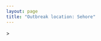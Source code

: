 ```yaml
---
layout: page
title: "Outbreak location: Sehore"
---
```

<div id="mapid">
<script src="https://buda-magenta.github.io/hazard_map/load_map.js"></script>
><script>
var marker_outbreak = L.marker([23.115688, 77.066239],{"autoPan": true}).addTo(map); marker_outbreak.bindTooltip("Sehore").openTooltip();

var circle_1 = L.circle([23.258486, 77.401989], {"pane": "markerPane", "color": "red", "fill": true, "fillOpacity": 0.2, "fillRule": "evenodd", "lineCap": "round", "lineJoin": "round", "opacity": 1.0, "radius": 507500, "stroke": true, "weight": 2}).addTo(map);
circle_1.bindTooltip("Bhopal<br>rank: 1<br>hazard index: 0.126875")

var circle_2 = L.circle([22.720362, 75.868200], {"pane": "markerPane", "color": "red", "fill": true, "fillOpacity": 0.2, "fillRule": "evenodd", "lineCap": "round", "lineJoin": "round", "opacity": 1.0, "radius": 398103, "stroke": true, "weight": 2}).addTo(map);
circle_2.bindTooltip("Indore<br>rank: 2<br>hazard index: 0.099526")

var circle_3 = L.circle([23.174597, 75.785142], {"pane": "markerPane", "color": "red", "fill": true, "fillOpacity": 0.2, "fillRule": "evenodd", "lineCap": "round", "lineJoin": "round", "opacity": 1.0, "radius": 190434, "stroke": true, "weight": 2}).addTo(map);
circle_3.bindTooltip("Ujjain<br>rank: 3<br>hazard index: 0.047609")

var circle_4 = L.circle([23.000000, 76.166667], {"pane": "markerPane", "color": "red", "fill": true, "fillOpacity": 0.2, "fillRule": "evenodd", "lineCap": "round", "lineJoin": "round", "opacity": 1.0, "radius": 58769, "stroke": true, "weight": 2}).addTo(map);
circle_4.bindTooltip("Dewas<br>rank: 4<br>hazard index: 0.014692")

var circle_5 = L.circle([23.809612, 78.759114], {"pane": "markerPane", "color": "red", "fill": true, "fillOpacity": 0.2, "fillRule": "evenodd", "lineCap": "round", "lineJoin": "round", "opacity": 1.0, "radius": 42059, "stroke": true, "weight": 2}).addTo(map);
circle_5.bindTooltip("Sagar<br>rank: 5<br>hazard index: 0.010515")

var circle_6 = L.circle([25.375241, 77.828119], {"pane": "markerPane", "color": "red", "fill": true, "fillOpacity": 0.2, "fillRule": "evenodd", "lineCap": "round", "lineJoin": "round", "opacity": 1.0, "radius": 35477, "stroke": true, "weight": 2}).addTo(map);
circle_6.bindTooltip("Shivpuri<br>rank: 6<br>hazard index: 0.008869")

var circle_7 = L.circle([21.977864, 76.568828], {"pane": "markerPane", "color": "red", "fill": true, "fillOpacity": 0.2, "fillRule": "evenodd", "lineCap": "round", "lineJoin": "round", "opacity": 1.0, "radius": 26884, "stroke": true, "weight": 2}).addTo(map);
circle_7.bindTooltip("Khandwa<br>rank: 7<br>hazard index: 0.006721")

var circle_8 = L.circle([24.500000, 77.500000], {"pane": "markerPane", "color": "red", "fill": true, "fillOpacity": 0.2, "fillRule": "evenodd", "lineCap": "round", "lineJoin": "round", "opacity": 1.0, "radius": 24244, "stroke": true, "weight": 2}).addTo(map);
circle_8.bindTooltip("Guna<br>rank: 8<br>hazard index: 0.006061")

var circle_9 = L.circle([23.916667, 78.000000], {"pane": "markerPane", "color": "red", "fill": true, "fillOpacity": 0.2, "fillRule": "evenodd", "lineCap": "round", "lineJoin": "round", "opacity": 1.0, "radius": 24016, "stroke": true, "weight": 2}).addTo(map);
circle_9.bindTooltip("Vidisha<br>rank: 9<br>hazard index: 0.006004")

var circle_10 = L.circle([23.160894, 79.949770], {"pane": "markerPane", "color": "red", "fill": true, "fillOpacity": 0.2, "fillRule": "evenodd", "lineCap": "round", "lineJoin": "round", "opacity": 1.0, "radius": 20920, "stroke": true, "weight": 2}).addTo(map);
circle_10.bindTooltip("Jabalpur<br>rank: 10<br>hazard index: 0.005230")

var circle_11 = L.circle([26.915458, 75.818982], {"pane": "markerPane", "color": "red", "fill": true, "fillOpacity": 0.2, "fillRule": "evenodd", "lineCap": "round", "lineJoin": "round", "opacity": 1.0, "radius": 19898, "stroke": true, "weight": 2}).addTo(map);
circle_11.bindTooltip("Jaipur<br>rank: 11<br>hazard index: 0.004975")

var circle_12 = L.circle([22.600150, 77.926645], {"pane": "markerPane", "color": "red", "fill": true, "fillOpacity": 0.2, "fillRule": "evenodd", "lineCap": "round", "lineJoin": "round", "opacity": 1.0, "radius": 19857, "stroke": true, "weight": 2}).addTo(map);
circle_12.bindTooltip("Hoshangabad<br>rank: 12<br>hazard index: 0.004964")

var circle_13 = L.circle([23.587548, 75.675679], {"pane": "markerPane", "color": "red", "fill": true, "fillOpacity": 0.2, "fillRule": "evenodd", "lineCap": "round", "lineJoin": "round", "opacity": 1.0, "radius": 18317, "stroke": true, "weight": 2}).addTo(map);
circle_13.bindTooltip("Nagda<br>rank: 13<br>hazard index: 0.004579")

var circle_14 = L.circle([23.480592, 74.917790], {"pane": "markerPane", "color": "red", "fill": true, "fillOpacity": 0.2, "fillRule": "evenodd", "lineCap": "round", "lineJoin": "round", "opacity": 1.0, "radius": 17200, "stroke": true, "weight": 2}).addTo(map);
circle_14.bindTooltip("Ratlam<br>rank: 14<br>hazard index: 0.004300")

var circle_15 = L.circle([21.879616, 77.875681], {"pane": "markerPane", "color": "red", "fill": true, "fillOpacity": 0.2, "fillRule": "evenodd", "lineCap": "round", "lineJoin": "round", "opacity": 1.0, "radius": 14122, "stroke": true, "weight": 2}).addTo(map);
circle_15.bindTooltip("Betul<br>rank: 15<br>hazard index: 0.003531")

var circle_16 = L.circle([21.818774, 75.606458], {"pane": "markerPane", "color": "red", "fill": true, "fillOpacity": 0.2, "fillRule": "evenodd", "lineCap": "round", "lineJoin": "round", "opacity": 1.0, "radius": 9410, "stroke": true, "weight": 2}).addTo(map);
circle_16.bindTooltip("Khargone<br>rank: 16<br>hazard index: 0.002353")

var circle_17 = L.circle([26.203725, 78.157363], {"pane": "markerPane", "color": "red", "fill": true, "fillOpacity": 0.2, "fillRule": "evenodd", "lineCap": "round", "lineJoin": "round", "opacity": 1.0, "radius": 8794, "stroke": true, "weight": 2}).addTo(map);
circle_17.bindTooltip("Gwalior<br>rank: 17<br>hazard index: 0.002199")

var circle_18 = L.circle([28.651718, 77.221939], {"pane": "markerPane", "color": "red", "fill": true, "fillOpacity": 0.2, "fillRule": "evenodd", "lineCap": "round", "lineJoin": "round", "opacity": 1.0, "radius": 8403, "stroke": true, "weight": 2}).addTo(map);
circle_18.bindTooltip("Delhi<br>rank: 18<br>hazard index: 0.002101")

var circle_19 = L.circle([23.021624, 72.579707], {"pane": "markerPane", "color": "red", "fill": true, "fillOpacity": 0.2, "fillRule": "evenodd", "lineCap": "round", "lineJoin": "round", "opacity": 1.0, "radius": 6230, "stroke": true, "weight": 2}).addTo(map);
circle_19.bindTooltip("Ahmedabad<br>rank: 19<br>hazard index: 0.001558")

var circle_20 = L.circle([19.075990, 72.877393], {"pane": "markerPane", "color": "red", "fill": true, "fillOpacity": 0.2, "fillRule": "evenodd", "lineCap": "round", "lineJoin": "round", "opacity": 1.0, "radius": 6055, "stroke": true, "weight": 2}).addTo(map);
circle_20.bindTooltip("Mumbai<br>rank: 20<br>hazard index: 0.001514")

var circle_21 = L.circle([25.531031, 78.652689], {"pane": "markerPane", "color": "red", "fill": true, "fillOpacity": 0.2, "fillRule": "evenodd", "lineCap": "round", "lineJoin": "round", "opacity": 1.0, "radius": 5648, "stroke": true, "weight": 2}).addTo(map);
circle_21.bindTooltip("Jhansi<br>rank: 21<br>hazard index: 0.001412")

var circle_22 = L.circle([24.500000, 81.000000], {"pane": "markerPane", "color": "red", "fill": true, "fillOpacity": 0.2, "fillRule": "evenodd", "lineCap": "round", "lineJoin": "round", "opacity": 1.0, "radius": 5127, "stroke": true, "weight": 2}).addTo(map);
circle_22.bindTooltip("Satna<br>rank: 22<br>hazard index: 0.001282")

var circle_23 = L.circle([21.149813, 79.082056], {"pane": "markerPane", "color": "red", "fill": true, "fillOpacity": 0.2, "fillRule": "evenodd", "lineCap": "round", "lineJoin": "round", "opacity": 1.0, "radius": 4830, "stroke": true, "weight": 2}).addTo(map);
circle_23.bindTooltip("Nagpur<br>rank: 23<br>hazard index: 0.001208")

var circle_24 = L.circle([23.833962, 80.392456], {"pane": "markerPane", "color": "red", "fill": true, "fillOpacity": 0.2, "fillRule": "evenodd", "lineCap": "round", "lineJoin": "round", "opacity": 1.0, "radius": 4415, "stroke": true, "weight": 2}).addTo(map);
circle_24.bindTooltip("Murwara<br>rank: 24<br>hazard index: 0.001104")

var circle_25 = L.circle([24.759267, 81.655000], {"pane": "markerPane", "color": "red", "fill": true, "fillOpacity": 0.2, "fillRule": "evenodd", "lineCap": "round", "lineJoin": "round", "opacity": 1.0, "radius": 4233, "stroke": true, "weight": 2}).addTo(map);
circle_25.bindTooltip("Rewa<br>rank: 25<br>hazard index: 0.001058")

var circle_26 = L.circle([23.750000, 79.583333], {"pane": "markerPane", "color": "red", "fill": true, "fillOpacity": 0.2, "fillRule": "evenodd", "lineCap": "round", "lineJoin": "round", "opacity": 1.0, "radius": 4178, "stroke": true, "weight": 2}).addTo(map);
circle_26.bindTooltip("Damoh<br>rank: 26<br>hazard index: 0.001045")

var circle_27 = L.circle([25.196826, 76.000893], {"pane": "markerPane", "color": "red", "fill": true, "fillOpacity": 0.2, "fillRule": "evenodd", "lineCap": "round", "lineJoin": "round", "opacity": 1.0, "radius": 3924, "stroke": true, "weight": 2}).addTo(map);
circle_27.bindTooltip("Kota<br>rank: 27<br>hazard index: 0.000981")

var circle_28 = L.circle([22.139831, 78.809645], {"pane": "markerPane", "color": "red", "fill": true, "fillOpacity": 0.2, "fillRule": "evenodd", "lineCap": "round", "lineJoin": "round", "opacity": 1.0, "radius": 3182, "stroke": true, "weight": 2}).addTo(map);
circle_28.bindTooltip("Chhindwara<br>rank: 28<br>hazard index: 0.000796")

var circle_29 = L.circle([21.237947, 81.633683], {"pane": "markerPane", "color": "red", "fill": true, "fillOpacity": 0.2, "fillRule": "evenodd", "lineCap": "round", "lineJoin": "round", "opacity": 1.0, "radius": 2689, "stroke": true, "weight": 2}).addTo(map);
circle_29.bindTooltip("Raipur<br>rank: 29<br>hazard index: 0.000672")

var circle_30 = L.circle([22.383333, 82.133333], {"pane": "markerPane", "color": "red", "fill": true, "fillOpacity": 0.2, "fillRule": "evenodd", "lineCap": "round", "lineJoin": "round", "opacity": 1.0, "radius": 2636, "stroke": true, "weight": 2}).addTo(map);
circle_30.bindTooltip("Bilaspur<br>rank: 30<br>hazard index: 0.000659")

var circle_31 = L.circle([12.979120, 77.591300], {"pane": "markerPane", "color": "red", "fill": true, "fillOpacity": 0.2, "fillRule": "evenodd", "lineCap": "round", "lineJoin": "round", "opacity": 1.0, "radius": 2389, "stroke": true, "weight": 2}).addTo(map);
circle_31.bindTooltip("Bangalore<br>rank: 31<br>hazard index: 0.000597")

var circle_32 = L.circle([18.521428, 73.854454], {"pane": "markerPane", "color": "red", "fill": true, "fillOpacity": 0.2, "fillRule": "evenodd", "lineCap": "round", "lineJoin": "round", "opacity": 1.0, "radius": 2073, "stroke": true, "weight": 2}).addTo(map);
circle_32.bindTooltip("Pune<br>rank: 32<br>hazard index: 0.000518")

var circle_33 = L.circle([24.700385, 78.518668], {"pane": "markerPane", "color": "red", "fill": true, "fillOpacity": 0.2, "fillRule": "evenodd", "lineCap": "round", "lineJoin": "round", "opacity": 1.0, "radius": 1779, "stroke": true, "weight": 2}).addTo(map);
circle_33.bindTooltip("Lalitpur<br>rank: 33<br>hazard index: 0.000445")

var circle_34 = L.circle([24.265131, 75.387182], {"pane": "markerPane", "color": "red", "fill": true, "fillOpacity": 0.2, "fillRule": "evenodd", "lineCap": "round", "lineJoin": "round", "opacity": 1.0, "radius": 1701, "stroke": true, "weight": 2}).addTo(map);
circle_34.bindTooltip("Mandsaur<br>rank: 34<br>hazard index: 0.000425")

var circle_35 = L.circle([24.917151, 76.696403], {"pane": "markerPane", "color": "red", "fill": true, "fillOpacity": 0.2, "fillRule": "evenodd", "lineCap": "round", "lineJoin": "round", "opacity": 1.0, "radius": 1673, "stroke": true, "weight": 2}).addTo(map);
circle_35.bindTooltip("Baran<br>rank: 35<br>hazard index: 0.000418")

var circle_36 = L.circle([20.993276, 75.839983], {"pane": "markerPane", "color": "red", "fill": true, "fillOpacity": 0.2, "fillRule": "evenodd", "lineCap": "round", "lineJoin": "round", "opacity": 1.0, "radius": 1664, "stroke": true, "weight": 2}).addTo(map);
circle_36.bindTooltip("Bhusawal<br>rank: 36<br>hazard index: 0.000416")

var circle_37 = L.circle([17.388786, 78.461065], {"pane": "markerPane", "color": "red", "fill": true, "fillOpacity": 0.2, "fillRule": "evenodd", "lineCap": "round", "lineJoin": "round", "opacity": 1.0, "radius": 1653, "stroke": true, "weight": 2}).addTo(map);
circle_37.bindTooltip("Hyderabad<br>rank: 37<br>hazard index: 0.000413")

var circle_38 = L.circle([26.469100, 74.639000], {"pane": "markerPane", "color": "red", "fill": true, "fillOpacity": 0.2, "fillRule": "evenodd", "lineCap": "round", "lineJoin": "round", "opacity": 1.0, "radius": 1548, "stroke": true, "weight": 2}).addTo(map);
circle_38.bindTooltip("Ajmer<br>rank: 38<br>hazard index: 0.000387")

var circle_39 = L.circle([26.269721, 82.994425], {"pane": "markerPane", "color": "red", "fill": true, "fillOpacity": 0.2, "fillRule": "evenodd", "lineCap": "round", "lineJoin": "round", "opacity": 1.0, "radius": 1527, "stroke": true, "weight": 2}).addTo(map);
circle_39.bindTooltip("Burhanpur<br>rank: 39<br>hazard index: 0.000382")

var circle_40 = L.circle([26.296772, 73.035143], {"pane": "markerPane", "color": "red", "fill": true, "fillOpacity": 0.2, "fillRule": "evenodd", "lineCap": "round", "lineJoin": "round", "opacity": 1.0, "radius": 1291, "stroke": true, "weight": 2}).addTo(map);
circle_40.bindTooltip("Jodhpur<br>rank: 40<br>hazard index: 0.000323")

var circle_41 = L.circle([26.838100, 80.934600], {"pane": "markerPane", "color": "red", "fill": true, "fillOpacity": 0.2, "fillRule": "evenodd", "lineCap": "round", "lineJoin": "round", "opacity": 1.0, "radius": 1282, "stroke": true, "weight": 2}).addTo(map);
circle_41.bindTooltip("Lucknow<br>rank: 41<br>hazard index: 0.000321")

var circle_42 = L.circle([13.083694, 80.270186], {"pane": "markerPane", "color": "red", "fill": true, "fillOpacity": 0.2, "fillRule": "evenodd", "lineCap": "round", "lineJoin": "round", "opacity": 1.0, "radius": 1246, "stroke": true, "weight": 2}).addTo(map);
circle_42.bindTooltip("Chennai<br>rank: 42<br>hazard index: 0.000312")

var circle_43 = L.circle([22.305199, 70.802834], {"pane": "markerPane", "color": "red", "fill": true, "fillOpacity": 0.2, "fillRule": "evenodd", "lineCap": "round", "lineJoin": "round", "opacity": 1.0, "radius": 1147, "stroke": true, "weight": 2}).addTo(map);
circle_43.bindTooltip("Rajkot<br>rank: 43<br>hazard index: 0.000287")

var circle_44 = L.circle([26.460914, 80.321759], {"pane": "markerPane", "color": "red", "fill": true, "fillOpacity": 0.2, "fillRule": "evenodd", "lineCap": "round", "lineJoin": "round", "opacity": 1.0, "radius": 1127, "stroke": true, "weight": 2}).addTo(map);
circle_44.bindTooltip("Kanpur<br>rank: 44<br>hazard index: 0.000282")

var circle_45 = L.circle([21.170200, 72.831100], {"pane": "markerPane", "color": "red", "fill": true, "fillOpacity": 0.2, "fillRule": "evenodd", "lineCap": "round", "lineJoin": "round", "opacity": 1.0, "radius": 1110, "stroke": true, "weight": 2}).addTo(map);
circle_45.bindTooltip("Surat<br>rank: 45<br>hazard index: 0.000278")

var circle_46 = L.circle([25.488773, 74.699613], {"pane": "markerPane", "color": "red", "fill": true, "fillOpacity": 0.2, "fillRule": "evenodd", "lineCap": "round", "lineJoin": "round", "opacity": 1.0, "radius": 1027, "stroke": true, "weight": 2}).addTo(map);
circle_46.bindTooltip("Bhilwara<br>rank: 46<br>hazard index: 0.000257")

var circle_47 = L.circle([15.398403, 73.812918], {"pane": "markerPane", "color": "red", "fill": true, "fillOpacity": 0.2, "fillRule": "evenodd", "lineCap": "round", "lineJoin": "round", "opacity": 1.0, "radius": 1008, "stroke": true, "weight": 2}).addTo(map);
circle_47.bindTooltip("Vasco Da Gama<br>rank: 47<br>hazard index: 0.000252")

var circle_48 = L.circle([19.169335, 77.311013], {"pane": "markerPane", "color": "red", "fill": true, "fillOpacity": 0.2, "fillRule": "evenodd", "lineCap": "round", "lineJoin": "round", "opacity": 1.0, "radius": 923, "stroke": true, "weight": 2}).addTo(map);
circle_48.bindTooltip("Nanded Waghala<br>rank: 48<br>hazard index: 0.000231")

var circle_49 = L.circle([24.462465, 74.850114], {"pane": "markerPane", "color": "red", "fill": true, "fillOpacity": 0.2, "fillRule": "evenodd", "lineCap": "round", "lineJoin": "round", "opacity": 1.0, "radius": 881, "stroke": true, "weight": 2}).addTo(map);
circle_49.bindTooltip("Nimach<br>rank: 49<br>hazard index: 0.000220")

var circle_50 = L.circle([24.500000, 74.500000], {"pane": "markerPane", "color": "red", "fill": true, "fillOpacity": 0.2, "fillRule": "evenodd", "lineCap": "round", "lineJoin": "round", "opacity": 1.0, "radius": 819, "stroke": true, "weight": 2}).addTo(map);
circle_50.bindTooltip("Chittaurgarh<br>rank: 50<br>hazard index: 0.000205")

var circle_51 = L.circle([22.541418, 88.357691], {"pane": "markerPane", "color": "red", "fill": true, "fillOpacity": 0.2, "fillRule": "evenodd", "lineCap": "round", "lineJoin": "round", "opacity": 1.0, "radius": 757, "stroke": true, "weight": 2}).addTo(map);
circle_51.bindTooltip("Kolkata<br>rank: 51<br>hazard index: 0.000189")

var circle_52 = L.circle([27.175255, 78.009816], {"pane": "markerPane", "color": "red", "fill": true, "fillOpacity": 0.2, "fillRule": "evenodd", "lineCap": "round", "lineJoin": "round", "opacity": 1.0, "radius": 735, "stroke": true, "weight": 2}).addTo(map);
circle_52.bindTooltip("Agra<br>rank: 52<br>hazard index: 0.000184")

var circle_53 = L.circle([25.335649, 83.007629], {"pane": "markerPane", "color": "red", "fill": true, "fillOpacity": 0.2, "fillRule": "evenodd", "lineCap": "round", "lineJoin": "round", "opacity": 1.0, "radius": 703, "stroke": true, "weight": 2}).addTo(map);
circle_53.bindTooltip("Varanasi<br>rank: 53<br>hazard index: 0.000176")

var circle_54 = L.circle([20.843512, 75.525927], {"pane": "markerPane", "color": "red", "fill": true, "fillOpacity": 0.2, "fillRule": "evenodd", "lineCap": "round", "lineJoin": "round", "opacity": 1.0, "radius": 699, "stroke": true, "weight": 2}).addTo(map);
circle_54.bindTooltip("Jalgaon<br>rank: 54<br>hazard index: 0.000175")

var circle_55 = L.circle([25.438130, 81.833800], {"pane": "markerPane", "color": "red", "fill": true, "fillOpacity": 0.2, "fillRule": "evenodd", "lineCap": "round", "lineJoin": "round", "opacity": 1.0, "radius": 675, "stroke": true, "weight": 2}).addTo(map);
circle_55.bindTooltip("Allahabad<br>rank: 55<br>hazard index: 0.000169")

var circle_56 = L.circle([21.199035, 81.397955], {"pane": "markerPane", "color": "red", "fill": true, "fillOpacity": 0.2, "fillRule": "evenodd", "lineCap": "round", "lineJoin": "round", "opacity": 1.0, "radius": 670, "stroke": true, "weight": 2}).addTo(map);
circle_56.bindTooltip("Durg<br>rank: 56<br>hazard index: 0.000168")

var circle_57 = L.circle([24.578721, 73.686257], {"pane": "markerPane", "color": "red", "fill": true, "fillOpacity": 0.2, "fillRule": "evenodd", "lineCap": "round", "lineJoin": "round", "opacity": 1.0, "radius": 602, "stroke": true, "weight": 2}).addTo(map);
circle_57.bindTooltip("Udaipur<br>rank: 57<br>hazard index: 0.000151")

var circle_58 = L.circle([28.015929, 73.317137], {"pane": "markerPane", "color": "red", "fill": true, "fillOpacity": 0.2, "fillRule": "evenodd", "lineCap": "round", "lineJoin": "round", "opacity": 1.0, "radius": 561, "stroke": true, "weight": 2}).addTo(map);
circle_58.bindTooltip("Bikaner<br>rank: 58<br>hazard index: 0.000140")

var circle_59 = L.circle([25.609324, 85.123525], {"pane": "markerPane", "color": "red", "fill": true, "fillOpacity": 0.2, "fillRule": "evenodd", "lineCap": "round", "lineJoin": "round", "opacity": 1.0, "radius": 526, "stroke": true, "weight": 2}).addTo(map);
circle_59.bindTooltip("Patna<br>rank: 59<br>hazard index: 0.000132")

var circle_60 = L.circle([21.154541, 77.644296], {"pane": "markerPane", "color": "red", "fill": true, "fillOpacity": 0.2, "fillRule": "evenodd", "lineCap": "round", "lineJoin": "round", "opacity": 1.0, "radius": 525, "stroke": true, "weight": 2}).addTo(map);
circle_60.bindTooltip("Amravati<br>rank: 60<br>hazard index: 0.000131")

var circle_61 = L.circle([22.297314, 73.194257], {"pane": "markerPane", "color": "red", "fill": true, "fillOpacity": 0.2, "fillRule": "evenodd", "lineCap": "round", "lineJoin": "round", "opacity": 1.0, "radius": 513, "stroke": true, "weight": 2}).addTo(map);
circle_61.bindTooltip("Vadodara<br>rank: 61<br>hazard index: 0.000128")

var circle_62 = L.circle([20.761862, 77.192172], {"pane": "markerPane", "color": "red", "fill": true, "fillOpacity": 0.2, "fillRule": "evenodd", "lineCap": "round", "lineJoin": "round", "opacity": 1.0, "radius": 505, "stroke": true, "weight": 2}).addTo(map);
circle_62.bindTooltip("Akola<br>rank: 62<br>hazard index: 0.000126")

var circle_63 = L.circle([16.508759, 80.618510], {"pane": "markerPane", "color": "red", "fill": true, "fillOpacity": 0.2, "fillRule": "evenodd", "lineCap": "round", "lineJoin": "round", "opacity": 1.0, "radius": 482, "stroke": true, "weight": 2}).addTo(map);
circle_63.bindTooltip("Vijayawada<br>rank: 63<br>hazard index: 0.000121")

var circle_64 = L.circle([26.588559, 74.861097], {"pane": "markerPane", "color": "red", "fill": true, "fillOpacity": 0.2, "fillRule": "evenodd", "lineCap": "round", "lineJoin": "round", "opacity": 1.0, "radius": 442, "stroke": true, "weight": 2}).addTo(map);
circle_64.bindTooltip("Kishangarh<br>rank: 64<br>hazard index: 0.000111")

var circle_65 = L.circle([26.229141, 76.304533], {"pane": "markerPane", "color": "red", "fill": true, "fillOpacity": 0.2, "fillRule": "evenodd", "lineCap": "round", "lineJoin": "round", "opacity": 1.0, "radius": 438, "stroke": true, "weight": 2}).addTo(map);
circle_65.bindTooltip("Sawai Madhopur<br>rank: 65<br>hazard index: 0.000110")

var circle_66 = L.circle([23.493079, 74.348402], {"pane": "markerPane", "color": "red", "fill": true, "fillOpacity": 0.2, "fillRule": "evenodd", "lineCap": "round", "lineJoin": "round", "opacity": 1.0, "radius": 425, "stroke": true, "weight": 2}).addTo(map);
circle_66.bindTooltip("Banswara<br>rank: 66<br>hazard index: 0.000106")

var circle_67 = L.circle([19.194329, 72.970178], {"pane": "markerPane", "color": "red", "fill": true, "fillOpacity": 0.2, "fillRule": "evenodd", "lineCap": "round", "lineJoin": "round", "opacity": 1.0, "radius": 418, "stroke": true, "weight": 2}).addTo(map);
circle_67.bindTooltip("Thane<br>rank: 67<br>hazard index: 0.000105")

var circle_68 = L.circle([24.197443, 82.666145], {"pane": "markerPane", "color": "red", "fill": true, "fillOpacity": 0.2, "fillRule": "evenodd", "lineCap": "round", "lineJoin": "round", "opacity": 1.0, "radius": 399, "stroke": true, "weight": 2}).addTo(map);
circle_68.bindTooltip("Singrauli<br>rank: 68<br>hazard index: 0.000100")

var circle_69 = L.circle([28.402979, 77.310384], {"pane": "markerPane", "color": "red", "fill": true, "fillOpacity": 0.2, "fillRule": "evenodd", "lineCap": "round", "lineJoin": "round", "opacity": 1.0, "radius": 361, "stroke": true, "weight": 2}).addTo(map);
circle_69.bindTooltip("Faridabad<br>rank: 69<br>hazard index: 0.000090")

var circle_70 = L.circle([17.723128, 83.301284], {"pane": "markerPane", "color": "red", "fill": true, "fillOpacity": 0.2, "fillRule": "evenodd", "lineCap": "round", "lineJoin": "round", "opacity": 1.0, "radius": 344, "stroke": true, "weight": 2}).addTo(map);
circle_70.bindTooltip("Visakhapatnam<br>rank: 70<br>hazard index: 0.000086")

var circle_71 = L.circle([26.122147, 75.663754], {"pane": "markerPane", "color": "red", "fill": true, "fillOpacity": 0.2, "fillRule": "evenodd", "lineCap": "round", "lineJoin": "round", "opacity": 1.0, "radius": 311, "stroke": true, "weight": 2}).addTo(map);
circle_71.bindTooltip("Tonk<br>rank: 71<br>hazard index: 0.000078")

var circle_72 = L.circle([20.011247, 73.790236], {"pane": "markerPane", "color": "red", "fill": true, "fillOpacity": 0.2, "fillRule": "evenodd", "lineCap": "round", "lineJoin": "round", "opacity": 1.0, "radius": 305, "stroke": true, "weight": 2}).addTo(map);
circle_72.bindTooltip("Nashik<br>rank: 72<br>hazard index: 0.000076")

var circle_73 = L.circle([27.639077, 76.614452], {"pane": "markerPane", "color": "red", "fill": true, "fillOpacity": 0.2, "fillRule": "evenodd", "lineCap": "round", "lineJoin": "round", "opacity": 1.0, "radius": 297, "stroke": true, "weight": 2}).addTo(map);
circle_73.bindTooltip("Alwar<br>rank: 73<br>hazard index: 0.000074")

var circle_74 = L.circle([21.517410, 70.464275], {"pane": "markerPane", "color": "red", "fill": true, "fillOpacity": 0.2, "fillRule": "evenodd", "lineCap": "round", "lineJoin": "round", "opacity": 1.0, "radius": 285, "stroke": true, "weight": 2}).addTo(map);
circle_74.bindTooltip("Junagadh<br>rank: 74<br>hazard index: 0.000071")

var circle_75 = L.circle([17.980609, 79.598212], {"pane": "markerPane", "color": "red", "fill": true, "fillOpacity": 0.2, "fillRule": "evenodd", "lineCap": "round", "lineJoin": "round", "opacity": 1.0, "radius": 260, "stroke": true, "weight": 2}).addTo(map);
circle_75.bindTooltip("Warangal<br>rank: 75<br>hazard index: 0.000065")

var circle_76 = L.circle([27.209822, 79.048137], {"pane": "markerPane", "color": "red", "fill": true, "fillOpacity": 0.2, "fillRule": "evenodd", "lineCap": "round", "lineJoin": "round", "opacity": 1.0, "radius": 257, "stroke": true, "weight": 2}).addTo(map);
circle_76.bindTooltip("Mainpuri<br>rank: 76<br>hazard index: 0.000064")

var circle_77 = L.circle([22.689507, 72.871520], {"pane": "markerPane", "color": "red", "fill": true, "fillOpacity": 0.2, "fillRule": "evenodd", "lineCap": "round", "lineJoin": "round", "opacity": 1.0, "radius": 243, "stroke": true, "weight": 2}).addTo(map);
circle_77.bindTooltip("Nadiad<br>rank: 77<br>hazard index: 0.000061")

var circle_78 = L.circle([20.259399, 76.976203], {"pane": "markerPane", "color": "red", "fill": true, "fillOpacity": 0.2, "fillRule": "evenodd", "lineCap": "round", "lineJoin": "round", "opacity": 1.0, "radius": 233, "stroke": true, "weight": 2}).addTo(map);
circle_78.bindTooltip("Malegaon<br>rank: 78<br>hazard index: 0.000058")

var circle_79 = L.circle([18.627929, 73.800983], {"pane": "markerPane", "color": "red", "fill": true, "fillOpacity": 0.2, "fillRule": "evenodd", "lineCap": "round", "lineJoin": "round", "opacity": 1.0, "radius": 230, "stroke": true, "weight": 2}).addTo(map);
circle_79.bindTooltip("Pimpri Chinchwad<br>rank: 79<br>hazard index: 0.000058")

var circle_80 = L.circle([22.558499, 72.962563], {"pane": "markerPane", "color": "red", "fill": true, "fillOpacity": 0.2, "fillRule": "evenodd", "lineCap": "round", "lineJoin": "round", "opacity": 1.0, "radius": 220, "stroke": true, "weight": 2}).addTo(map);
circle_80.bindTooltip("Anand<br>rank: 80<br>hazard index: 0.000055")

var circle_81 = L.circle([30.909016, 75.851601], {"pane": "markerPane", "color": "red", "fill": true, "fillOpacity": 0.2, "fillRule": "evenodd", "lineCap": "round", "lineJoin": "round", "opacity": 1.0, "radius": 218, "stroke": true, "weight": 2}).addTo(map);
circle_81.bindTooltip("Ludhiana<br>rank: 81<br>hazard index: 0.000055")

var circle_82 = L.circle([23.122634, 83.198189], {"pane": "markerPane", "color": "red", "fill": true, "fillOpacity": 0.2, "fillRule": "evenodd", "lineCap": "round", "lineJoin": "round", "opacity": 1.0, "radius": 216, "stroke": true, "weight": 2}).addTo(map);
circle_82.bindTooltip("Ambikapur<br>rank: 82<br>hazard index: 0.000054")

var circle_83 = L.circle([19.250000, 74.750000], {"pane": "markerPane", "color": "red", "fill": true, "fillOpacity": 0.2, "fillRule": "evenodd", "lineCap": "round", "lineJoin": "round", "opacity": 1.0, "radius": 214, "stroke": true, "weight": 2}).addTo(map);
circle_83.bindTooltip("Ahmadnagar<br>rank: 83<br>hazard index: 0.000054")

var circle_84 = L.circle([27.662826, 75.027926], {"pane": "markerPane", "color": "red", "fill": true, "fillOpacity": 0.2, "fillRule": "evenodd", "lineCap": "round", "lineJoin": "round", "opacity": 1.0, "radius": 213, "stroke": true, "weight": 2}).addTo(map);
circle_84.bindTooltip("Sikar<br>rank: 84<br>hazard index: 0.000053")

var circle_85 = L.circle([25.604091, 73.415609], {"pane": "markerPane", "color": "red", "fill": true, "fillOpacity": 0.2, "fillRule": "evenodd", "lineCap": "round", "lineJoin": "round", "opacity": 1.0, "radius": 207, "stroke": true, "weight": 2}).addTo(map);
circle_85.bindTooltip("Pali<br>rank: 85<br>hazard index: 0.000052")

var circle_86 = L.circle([20.972740, 80.691555], {"pane": "markerPane", "color": "red", "fill": true, "fillOpacity": 0.2, "fillRule": "evenodd", "lineCap": "round", "lineJoin": "round", "opacity": 1.0, "radius": 200, "stroke": true, "weight": 2}).addTo(map);
circle_86.bindTooltip("Rajnandgaon<br>rank: 86<br>hazard index: 0.000050")

var circle_87 = L.circle([19.439885, 72.880383], {"pane": "markerPane", "color": "red", "fill": true, "fillOpacity": 0.2, "fillRule": "evenodd", "lineCap": "round", "lineJoin": "round", "opacity": 1.0, "radius": 196, "stroke": true, "weight": 2}).addTo(map);
circle_87.bindTooltip("Vasai<br>rank: 87<br>hazard index: 0.000049")

var circle_88 = L.circle([19.290314, 76.602903], {"pane": "markerPane", "color": "red", "fill": true, "fillOpacity": 0.2, "fillRule": "evenodd", "lineCap": "round", "lineJoin": "round", "opacity": 1.0, "radius": 171, "stroke": true, "weight": 2}).addTo(map);
circle_88.bindTooltip("Parbhani<br>rank: 88<br>hazard index: 0.000043")

var circle_89 = L.circle([21.145629, 80.268387], {"pane": "markerPane", "color": "red", "fill": true, "fillOpacity": 0.2, "fillRule": "evenodd", "lineCap": "round", "lineJoin": "round", "opacity": 1.0, "radius": 163, "stroke": true, "weight": 2}).addTo(map);
circle_89.bindTooltip("Gondiya<br>rank: 89<br>hazard index: 0.000041")

var circle_90 = L.circle([26.653396, 77.624206], {"pane": "markerPane", "color": "red", "fill": true, "fillOpacity": 0.2, "fillRule": "evenodd", "lineCap": "round", "lineJoin": "round", "opacity": 1.0, "radius": 162, "stroke": true, "weight": 2}).addTo(map);
circle_90.bindTooltip("Dhaulpur<br>rank: 90<br>hazard index: 0.000041")

var circle_91 = L.circle([19.918233, 75.868625], {"pane": "markerPane", "color": "red", "fill": true, "fillOpacity": 0.2, "fillRule": "evenodd", "lineCap": "round", "lineJoin": "round", "opacity": 1.0, "radius": 159, "stroke": true, "weight": 2}).addTo(map);
circle_91.bindTooltip("Jalna<br>rank: 91<br>hazard index: 0.000040")

var circle_92 = L.circle([22.750000, 71.666667], {"pane": "markerPane", "color": "red", "fill": true, "fillOpacity": 0.2, "fillRule": "evenodd", "lineCap": "round", "lineJoin": "round", "opacity": 1.0, "radius": 158, "stroke": true, "weight": 2}).addTo(map);
circle_92.bindTooltip("Surendranagar<br>rank: 92<br>hazard index: 0.000040")

var circle_93 = L.circle([22.519770, 82.629515], {"pane": "markerPane", "color": "red", "fill": true, "fillOpacity": 0.2, "fillRule": "evenodd", "lineCap": "round", "lineJoin": "round", "opacity": 1.0, "radius": 156, "stroke": true, "weight": 2}).addTo(map);
circle_93.bindTooltip("Korba<br>rank: 93<br>hazard index: 0.000039")

var circle_94 = L.circle([27.633333, 77.583333], {"pane": "markerPane", "color": "red", "fill": true, "fillOpacity": 0.2, "fillRule": "evenodd", "lineCap": "round", "lineJoin": "round", "opacity": 1.0, "radius": 147, "stroke": true, "weight": 2}).addTo(map);
circle_94.bindTooltip("Mathura<br>rank: 94<br>hazard index: 0.000037")

var circle_95 = L.circle([21.200996, 81.335426], {"pane": "markerPane", "color": "red", "fill": true, "fillOpacity": 0.2, "fillRule": "evenodd", "lineCap": "round", "lineJoin": "round", "opacity": 1.0, "radius": 143, "stroke": true, "weight": 2}).addTo(map);
circle_95.bindTooltip("Bhilai Nagar<br>rank: 95<br>hazard index: 0.000036")

var circle_96 = L.circle([26.718324, 79.090254], {"pane": "markerPane", "color": "red", "fill": true, "fillOpacity": 0.2, "fillRule": "evenodd", "lineCap": "round", "lineJoin": "round", "opacity": 1.0, "radius": 142, "stroke": true, "weight": 2}).addTo(map);
circle_96.bindTooltip("Etawah<br>rank: 96<br>hazard index: 0.000036")

var circle_97 = L.circle([11.001812, 76.962842], {"pane": "markerPane", "color": "red", "fill": true, "fillOpacity": 0.2, "fillRule": "evenodd", "lineCap": "round", "lineJoin": "round", "opacity": 1.0, "radius": 137, "stroke": true, "weight": 2}).addTo(map);
circle_97.bindTooltip("Coimbatore<br>rank: 97<br>hazard index: 0.000034")

var circle_98 = L.circle([20.905700, 70.378100], {"pane": "markerPane", "color": "red", "fill": true, "fillOpacity": 0.2, "fillRule": "evenodd", "lineCap": "round", "lineJoin": "round", "opacity": 1.0, "radius": 137, "stroke": true, "weight": 2}).addTo(map);
circle_98.bindTooltip("Veraval<br>rank: 98<br>hazard index: 0.000034")

var circle_99 = L.circle([26.500000, 78.750000], {"pane": "markerPane", "color": "red", "fill": true, "fillOpacity": 0.2, "fillRule": "evenodd", "lineCap": "round", "lineJoin": "round", "opacity": 1.0, "radius": 132, "stroke": true, "weight": 2}).addTo(map);
circle_99.bindTooltip("Bhind<br>rank: 99<br>hazard index: 0.000033")

var circle_100 = L.circle([26.099214, 74.312704], {"pane": "markerPane", "color": "red", "fill": true, "fillOpacity": 0.2, "fillRule": "evenodd", "lineCap": "round", "lineJoin": "round", "opacity": 1.0, "radius": 131, "stroke": true, "weight": 2}).addTo(map);
circle_100.bindTooltip("Beawar<br>rank: 100<br>hazard index: 0.000033")
</script>
</div>